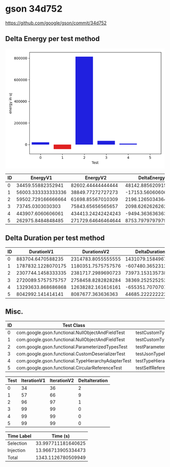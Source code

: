# gson 34d752


https://github.com/google/gson/commit/34d752



## Delta Energy per test method

![](./gson_delta_energy_0_v.png)


| ID | EnergyV1 | EnergyV2 | DeltaEnergy | σV1 | σV2 |
| --- | --- | --- | --- | --- | --- |
| 0 | 34459.55882352941 | 82602.44444444444 | 48142.885620915025 | 3852.818465603166 | 222638.20968501098 |
| 1 | 56003.333333333336 | 38849.77272727273 | -17153.560606060608 | 155726.46345754518 | 16183.612053083536 |
| 2 | 59502.729166666664 | 61698.85567010309 | 2196.126503436426 | 63095.06338495628 | 58975.80140481343 |
| 3 | 73745.0303030303 | 75843.65656565657 | 2098.6262626262615 | 24502.723465800813 | 41060.163583432244 |
| 4 | 443907.6060606061 | 434413.24242424243 | -9494.363636363647 | 679992.9201044211 | 694492.6857796387 |
| 5 | 262975.8484848485 | 271729.64646464644 | 8753.797979797935 | 63545.85467782001 | 58826.247549317624 |

## Delta Duration per test method


| ID | DurationV1 | DurationsV2 | DeltaDuration |
| --- | --- | --- | --- |
| 0 | 883704.6470588235 | 2314783.8055555555 | 1431079.158496732 |
| 1 | 1787832.1228070175 | 1180351.7575757576 | -607480.36523126 |
| 2 | 2307744.1458333335 | 2381717.2989690723 | 73973.1531357388 |
| 3 | 2720089.5757575757 | 2758458.8282828284 | 38369.252525252756 |
| 4 | 13293633.868686868 | 12638282.161616161 | -655351.7070707064 |
| 5 | 8042992.141414141 | 8087677.363636363 | 44685.222222222015 |

## Misc.

| ID | Test Class | Test Method |
| --- | --- | --- |
| 0 | com.google.gson.functional.NullObjectAndFieldTest | testCustomTypeAdapterPassesNullSerialization |
| 1 | com.google.gson.functional.NullObjectAndFieldTest | testCustomTypeAdapterPassesNullDesrialization |
| 2 | com.google.gson.functional.ParameterizedTypesTest | testParameterizedTypeWithCustomSerializer |
| 3 | com.google.gson.functional.CustomDeserializerTest | testJsonTypeFieldBasedDeserialization |
| 4 | com.google.gson.functional.TypeHierarchyAdapterTest | testTypeHierarchy |
| 5 | com.google.gson.functional.CircularReferenceTest | testSelfReferenceCustomHandlerSerialization |




| Test | IterationV1 | IterationV2 | DeltaIteration |
| --- | --- | --- | --- |
| 0 | 34 | 36 | 2 |
| 1 | 57 | 66 | 9 |
| 2 | 96 | 97 | 1 |
| 3 | 99 | 99 | 0 |
| 4 | 99 | 99 | 0 |
| 5 | 99 | 99 | 0 |



| Time Label | Time (s) |
| --- | --- |
| Selection | 33.997711181640625 |
| Injection | 13.966713905334473 |
| Total | 1343.1126780509949 |


